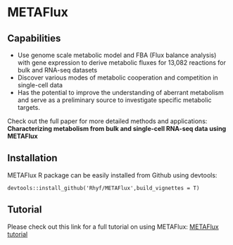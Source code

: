 # METAFlux
## Capabilities
* Use genome scale metabolic model and FBA (Flux balance analysis) with gene expression to derive metabolic fluxes for 13,082 reactions for bulk and RNA-seq datasets
* Discover various modes of metabolic cooperation and competition in single-cell data
* Has the potential to improve the understanding of aberrant metabolism and serve as a preliminary source to investigate specific metabolic targets.

Check out the full paper for more detailed methods and applications: 
**Characterizing metabolism from bulk and single-cell RNA-seq data using METAFlux**

## Installation 
METAFlux R package can be easily installed from Github using devtools:

`devtools::install_github('Rhyf/METAFlux',build_vignettes = T)`

## Tutorial
Please check out this link for a full tutorial on using METAFlux:
[METAFlux tutorial](https://github.com/Rhyf/METAFlux/blob/main/vignettes/intro_metaflux.Rmd)
